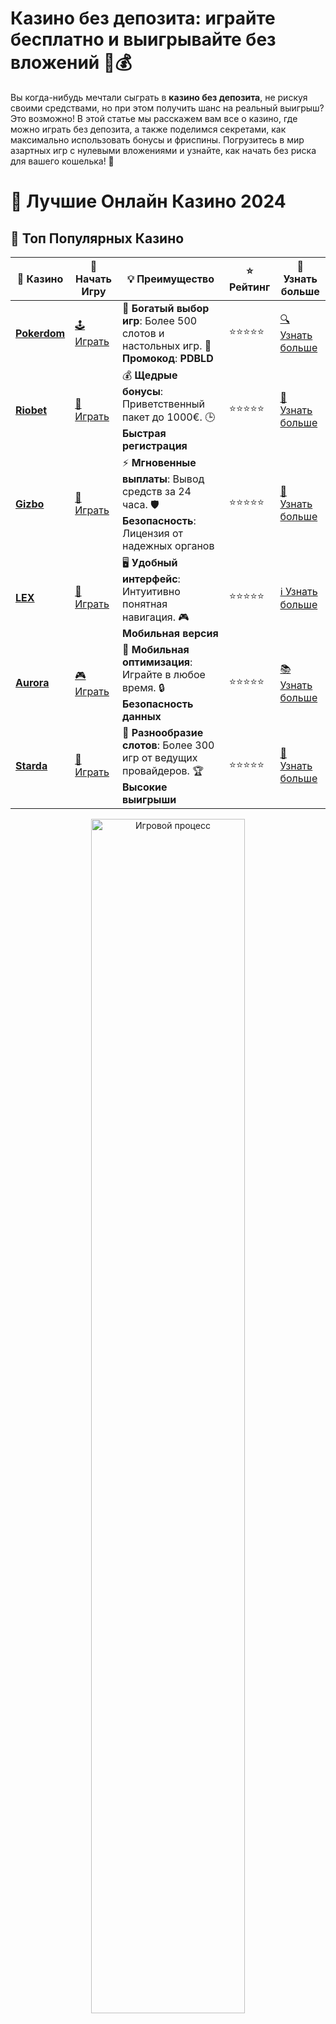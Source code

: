 # **Казино без депозита: играйте бесплатно и выигрывайте без вложений 🎰💰**

Вы когда-нибудь мечтали сыграть в **казино без депозита**, не рискуя своими средствами, но при этом получить шанс на реальный выигрыш? Это возможно! В этой статье мы расскажем вам все о казино, где можно играть без депозита, а также поделимся секретами, как максимально использовать бонусы и фриспины. Погрузитесь в мир азартных игр с нулевыми вложениями и узнайте, как начать без риска для вашего кошелька! 🎉

# 🎰 Лучшие Онлайн Казино 2024

## 🌟 Топ Популярных Казино

| 🎲 **Казино** | 🔗 **Начать Игру** | 💡 **Преимущество** | ⭐ **Рейтинг** | 🔗 **Узнать больше** |
|--------------|---------------------|---------------------|----------------|----------------------|
| [**Pokerdom**](https://brandplay.link/4k77v2yx) | [🕹️ Играть](https://brandplay.link/4k77v2yx) | 🎉 **Богатый выбор игр**: Более 500 слотов и настольных игр. 🎁 **Промокод**: **PDBLD** | ⭐⭐⭐⭐⭐ | [🔍 Узнать больше](https://brandplay.link/4k77v2yx) |
| [**Riobet**](https://brandplay.link/7xBLTPyj) | [🎰 Играть](https://brandplay.link/7xBLTPyj) | 💰 **Щедрые бонусы**: Приветственный пакет до 1000€. 🕒 **Быстрая регистрация** | ⭐⭐⭐⭐⭐ | [📖 Узнать больше](https://brandplay.link/7xBLTPyj) |
| [**Gizbo**](https://brandplay.link/bprXw4YV) | [🎲 Играть](https://brandplay.link/bprXw4YV) | ⚡ **Мгновенные выплаты**: Вывод средств за 24 часа. 🛡️ **Безопасность**: Лицензия от надежных органов | ⭐⭐⭐⭐⭐ | [📝 Узнать больше](https://brandplay.link/bprXw4YV) |
| [**LEX**](https://brandplay.link/zW4hdDFV) | [🤑 Играть](https://brandplay.link/zW4hdDFV) | 🖥️ **Удобный интерфейс**: Интуитивно понятная навигация. 🎮 **Мобильная версия** | ⭐⭐⭐⭐⭐ | [ℹ️ Узнать больше](https://brandplay.link/zW4hdDFV) |
| [**Aurora**](https://10trafic-stat2.com/click/668546556bcc6313411604bd/6766/13032/subaccount) | [🎮 Играть](https://10trafic-stat2.com/click/668546556bcc6313411604bd/6766/13032/subaccount) | 📱 **Мобильная оптимизация**: Играйте в любое время. 🔒 **Безопасность данных** | ⭐⭐⭐⭐⭐ | [📚 Узнать больше](https://10trafic-stat2.com/click/668546556bcc6313411604bd/6766/13032/subaccount) |
| [**Starda**](https://brandplay.link/fB7xwRFL) | [🎯 Играть](https://brandplay.link/fB7xwRFL) | 🎰 **Разнообразие слотов**: Более 300 игр от ведущих провайдеров. 🏆 **Высокие выигрыши** | ⭐⭐⭐⭐⭐ | [🔎 Узнать больше](https://brandplay.link/fB7xwRFL) |

<div align="center">
    <img src="https://i.pinimg.com/originals/87/9e/b9/879eb9354dd0699582408b68f2e253b2.gif" alt="Игровой процесс" width="70%">
</div>

## 💎 Лучшие Бонусы и Акции

| 🎲 **Казино** | 🔗 **Начать Игру** | 💡 **Преимущество** | ⭐ **Рейтинг** | 🔗 **Узнать больше** |
|--------------|---------------------|---------------------|----------------|----------------------|
| [**Kometa**](https://brandplay.link/8ZymQJV8) | [🎰 Играть](https://brandplay.link/8ZymQJV8) | 🎁 **Эксклюзивные бонусы**: Регулярные акции и промо. 🔄 **Программы лояльности** | ⭐⭐⭐⭐☆ | [🔍 Узнать больше](https://brandplay.link/8ZymQJV8) |
| [**R7**](https://brandplay.link/bMd3Yjsw) | [🕹️ Играть](https://brandplay.link/bMd3Yjsw) | 🕒 **Круглосуточная поддержка**: Всегда на связи. 💸 **Высокие лимиты** | ⭐⭐⭐⭐☆ | [📖 Узнать больше](https://brandplay.link/bMd3Yjsw) |
| [**7K**](https://brandplay.link/BvQyFShp) | [🎲 Играть](https://brandplay.link/BvQyFShp) | 🌟 **Эксклюзивные бонусы**: Только для VIP игроков. 🎉 **Сезонные акции** | ⭐⭐⭐⭐☆ | [📝 Узнать больше](https://brandplay.link/BvQyFShp) |
| [**Kent**](https://brandplay.link/Fv2WP3js) | [🤑 Играть](https://brandplay.link/Fv2WP3js) | 📈 **Высокий RTP**: Более 98%. 💼 **Профессиональная поддержка** | ⭐⭐⭐⭐☆ | [ℹ️ Узнать больше](https://brandplay.link/Fv2WP3js) |
| [**1Xslots**](https://brandplay.link/hSB1khtr) | [🎮 Играть](https://brandplay.link/hSB1khtr) | 🎉 **Множество акций**: Еженедельные бонусы и турниры. 🛡️ **Безопасность** | ⭐⭐⭐⭐☆ | [📚 Узнать больше](https://brandplay.link/hSB1khtr) |
| [**Gama**](https://brandplay.link/j6NMKsDz) | [🎯 Играть](https://brandplay.link/j6NMKsDz) | 🔍 **Интуитивный интерфейс**: Легкость использования. 🏅 **Престижные турниры** | ⭐⭐⭐⭐☆ | [🔎 Узнать больше](https://brandplay.link/j6NMKsDz) |

<div align="center">
    <img src="https://i.pinimg.com/originals/87/9e/b9/879eb9354dd0699582408b68f2e253b2.gif" alt="Игровой процесс" width="70%">
</div>

## 🚀 Быстрые Выигрыши и Поддержка

| 🎲 **Казино** | 🔗 **Начать Игру** | 💡 **Преимущество** | ⭐ **Рейтинг** | 🔗 **Узнать больше** |
|--------------|---------------------|---------------------|----------------|----------------------|
| [**Onion**](https://brandplay.link/zBGRVpQ9) | [🎰 Играть](https://brandplay.link/zBGRVpQ9) | 🤑 **Низкие ставки**: Идеально для начинающих. 🔄 **Быстрые выводы** | ⭐⭐⭐⭐☆ | [🔍 Узнать больше](https://brandplay.link/zBGRVpQ9) |
| [**Чемпион**](https://temon-gter.cfd/go/lRq?p80412p304504pcc44t17455) | [🕹️ Играть](https://temon-gter.cfd/go/lRq?p80412p304504pcc44t17455) | 🏅 **Лояльная программа**: Награды за активность. 🎁 **Ежемесячные бонусы** | ⭐⭐⭐⭐☆ | [📖 Узнать больше](https://temon-gter.cfd/go/lRq?p80412p304504pcc44t17455) |
| [**Vavada**](https://vavadapartner.pro/?promo=ea5c9275-6854-4505-94fc-95ab18221945-linkb2) | [🎲 Играть](https://vavadapartner.pro/?promo=ea5c9275-6854-4505-94fc-95ab18221945-linkb2) | 🚀 **Быстрая регистрация**: Начните играть мгновенно. 🔐 **Безопасные транзакции** | ⭐⭐⭐⭐☆ | [📝 Узнать больше](https://vavadapartner.pro/?promo=ea5c9275-6854-4505-94fc-95ab18221945-linkb2) |
| [**Friends**](https://gofriends.kim/linkb2) | [🤑 Играть](https://gofriends.kim/linkb2) | 🤝 **Социальные игры**: Играйте с друзьями. 🌐 **Мультиплатформенность** | ⭐⭐⭐⭐☆ | [ℹ️ Узнать больше](https://gofriends.kim/linkb2) |
| [**1WIN**](https://brandplay.link/smXVpBbG) | [🎮 Играть](https://brandplay.link/smXVpBbG) | 🏆 **Спортивные ставки**: Широкий выбор видов спорта. 💵 **Высокие коэффициенты** | ⭐⭐⭐⭐☆ | [📚 Узнать больше](https://brandplay.link/smXVpBbG) |
| [**Drip**](https://drp-ircp01.com/c07e6a3db) | [🎯 Играть](https://drp-ircp01.com/c07e6a3db) | 🌐 **Инновационные игры**: Новейшие игровые технологии. 🛡️ **Высокая безопасность** | ⭐⭐⭐⭐☆ | [🔎 Узнать больше](https://drp-ircp01.com/c07e6a3db) |
| [**JoyCasino**](https://rpc30.call2me.pro/?/ru/registration?apkpop=0&partner=p24970p3291217pc98f) | [🎰 Играть](https://rpc30.call2me.pro/?/ru/registration?apkpop=0&partner=p24970p3291217pc98f) | 🎁 **Приятные бонусы**: Ежедневные акции и подарки. 🕹️ **Разнообразие игр** | ⭐⭐⭐⭐☆ | [🔍 Узнать больше](https://rpc30.call2me.pro/?/ru/registration?apkpop=0&partner=p24970p3291217pc98f) |

<div align="center">
    <img src="https://i.pinimg.com/originals/87/9e/b9/879eb9354dd0699582408b68f2e253b2.gif" alt="Игровой процесс" width="70%">
</div>
---

✨ **Выбирайте лучшее казино для себя и наслаждайтесь игрой! Удачи!** ✨
![Картинка казино](https://i.pinimg.com/originals/a9/29/6e/a9296ea1cf6a7c20a985e593451f0323.png)

## Что такое **казино без депозита**? 🧐

**Казино без депозита** — это онлайн-казино, которое предлагает бонусы или фриспины новым игрокам без необходимости вносить деньги на свой игровой счет. Это идеальный способ для новичков испытать удачу, изучить игры и ознакомиться с платформой без рисков для собственного бюджета. В большинстве случаев такие бонусы предоставляются в виде фриспинов на слоты или бонусных средств для игры.

### Виды **бездепозитных бонусов** 💸

Бездепозитные бонусы могут быть разных типов, и они отличаются по условиям использования. Вот основные виды:

1. **Бонусы в виде фриспинов** 🎰  
   Это бонус, который позволяет вам крутить барабаны в выбранных слотах без необходимости вносить депозит. Часто фриспины предоставляются на популярные слоты, и выигрыши с них можно вывести, если выполнены все условия.

2. **Бонусы в виде денег** 💵  
   Этот бонус представляет собой денежное вознаграждение, которое начисляется на ваш счет. Вы можете использовать эти деньги для ставок на различные игры в казино, не рискуя собственными средствами.

3. **Кэшбэк-бонусы** 💳  
   Некоторые казино предлагают кэшбэк в виде бонусов, которые возвращают вам часть потерь, если вы проиграли свои средства. Это может быть полезно для минимизации рисков при игре в казино.

## Преимущества **казино без депозита** 🏅

### 1. **Никаких рисков для вашего кошелька** 💰

Самое очевидное преимущество **казино без депозита** — это отсутствие финансовых рисков. Вы получаете возможность попробовать все, что предлагают казино, без обязательства вносить деньги на счет. Это дает вам шанс ознакомиться с платформой и её играми, не беспокоясь о своих средствах.

### 2. **Идеальный способ для новичков** 👨‍🏫

Если вы только начинаете знакомство с онлайн-казино, бездепозитные бонусы — это отличный старт. Вы сможете без рисков разобраться в правилах, ознакомиться с интерфейсами и функциями, а также проверить, какие игры вам подходят.

### 3. **Шанс на реальный выигрыш без вложений** 🎉

Хотя выигрыши с бездепозитных бонусов часто ограничены определенной суммой, это все равно дает вам шанс выиграть реальные деньги, не рискуя своими средствами. Это особенно привлекательно для тех, кто не готов инвестировать большие суммы в азартные игры.

### 4. **Доступ к лучшим играм и бонусам** 🎮

Многие казино предлагают бездепозитные бонусы для того, чтобы привлечь новых игроков. Это может быть шанс для вас попробовать новые слоты или настольные игры, а также воспользоваться дополнительными акциями и бонусами.

## Как получить **бездепозитный бонус**? 💡

Чтобы начать игру в **казино без депозита**, вам нужно выполнить несколько простых шагов:

### 1. **Выберите подходящее казино** 🏆

Не все казино предлагают бездепозитные бонусы, поэтому важно найти те платформы, которые действительно предлагают эту опцию. Обратите внимание на репутацию казино, наличие лицензии и отзывы игроков, чтобы выбрать надежную платформу.

### 2. **Зарегистрируйтесь в казино** 📝

Для получения бонуса вам нужно будет зарегистрироваться на сайте казино. Процесс регистрации обычно не занимает много времени, и после создания аккаунта вы получите доступ к бонусам и акциям.

### 3. **Активируйте бонус** 🎁

Некоторые казино предлагают бездепозитные бонусы сразу после регистрации, в то время как другие требуют ввода промокода или выполнения дополнительных условий. Убедитесь, что вы следуете инструкциям и активируете бонус правильно.

### 4. **Играйте и выполняйте условия отыгрыша** 💪

Большинство бездепозитных бонусов имеют условия отыгрыша, которые нужно выполнить, чтобы вывести выигранные деньги. Обычно это означает, что вам нужно сделать несколько ставок на определенную сумму в играх казино. Убедитесь, что вы внимательно прочитали условия перед тем, как начать играть.

## Почему стоит выбрать **казино без депозита**? 🌟

### 1. **Отличные возможности для новичков** 🎓

Если вы новичок в мире онлайн-казино, бездепозитные бонусы — это идеальная возможность научиться и попробовать свои силы в азартных играх без риска потерять свои деньги. Вы сможете понять, как работает казино, как выбираются игры и как управлять своим игровым процессом.

### 2. **Возможность получить прибыль без вложений** 🏅

Когда вы получаете бездепозитный бонус, вы получаете шанс выиграть реальные деньги без вложений. Это может быть хорошим стартом для тех, кто хочет попробовать свои силы в азартных играх, но не готов тратить деньги.

### 3. **Множество игровых опций** 🎰

В казино без депозита доступен широкий выбор игр, включая популярные слоты, настольные игры и даже живые казино. Это дает вам свободу выбора и возможность испытать удачу в различных играх.

### 4. **Привлекательные акции и бонусы** 🎉

Многие казино предлагают не только бездепозитные бонусы, но и регулярные акции и турниры. Это помогает держать интерес к играм и дает дополнительные шансы на выигрыш.

## Заключение: Как получить максимальную выгоду от **казино без депозита**? 🚀

**Казино без депозита** — это прекрасный способ попробовать свои силы в онлайн-играх, не рискуя своими деньгами. Воспользовавшись бездепозитными бонусами, вы сможете насладиться игровым процессом, познакомиться с казино и, возможно, выиграть реальные деньги. Главное — внимательно читать условия бонусов, следить за акциями и не забывать, что азартные игры должны приносить удовольствие! 🍀🎰

Играй без депозита, побеждай и наслаждайся процессом! 🏆
